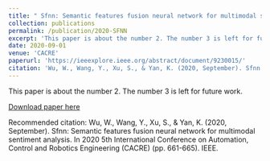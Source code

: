 ```yaml
---
title: " Sfnn: Semantic features fusion neural network for multimodal sentiment analysis"
collection: publications
permalink: /publication/2020-SFNN
excerpt: 'This paper is about the number 2. The number 3 is left for future work.'
date: 2020-09-01
venue: 'CACRE'
paperurl: 'https://ieeexplore.ieee.org/abstract/document/9230015/'
citation: 'Wu, W., Wang, Y., Xu, S., & Yan, K. (2020, September). Sfnn: Semantic features fusion neural network for multimodal sentiment analysis.'
---
```

This paper is about the number 2. The number 3 is left for future work.

[Download paper here](https://ieeexplore.ieee.org/abstract/document/9230015/)

Recommended citation: Wu, W., Wang, Y., Xu, S., & Yan, K. (2020, September). Sfnn: Semantic features fusion neural network for multimodal sentiment analysis. In 2020 5th International Conference on Automation, Control and Robotics Engineering (CACRE) (pp. 661-665). IEEE.
